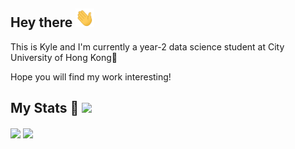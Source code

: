 ## Hey there <img src="https://raw.githubusercontent.com/ABSphreak/ABSphreak/master/gifs/Hi.gif" width="30px" height="30px">

This is Kyle and I'm currently a year-2 data science student at City University of Hong Kong💫

Hope you will find my work interesting!

## My Stats 👀 ![](https://komarev.com/ghpvc/?username=kuntiniong&color=d83a7c)

<span>
  <img height=190 align="center" src="https://github-readme-stats.vercel.app/api/?username=kuntiniong&show_icons=true&theme=radical&card_width=240b" />
</span>
<span>
  <img height=190 align="center" src="https://github-readme-stats.vercel.app/api/top-langs/?username=kuntiniong&layout=compact&theme=radical&hide=jupyter%20notebook&card_width=220b" />
</span>

